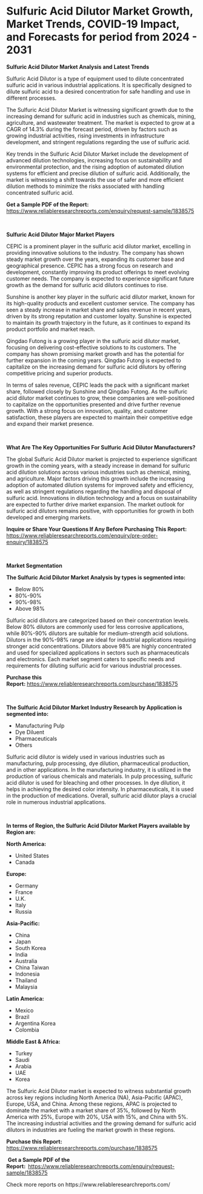 <p><h1>Sulfuric Acid Dilutor Market Growth, Market Trends, COVID-19 Impact, and Forecasts for period from 2024 - 2031</h1></p><p><strong>Sulfuric Acid Dilutor Market Analysis and Latest Trends</strong></p>
<p><p>Sulfuric Acid Dilutor is a type of equipment used to dilute concentrated sulfuric acid in various industrial applications. It is specifically designed to dilute sulfuric acid to a desired concentration for safe handling and use in different processes.</p><p>The Sulfuric Acid Dilutor Market is witnessing significant growth due to the increasing demand for sulfuric acid in industries such as chemicals, mining, agriculture, and wastewater treatment. The market is expected to grow at a CAGR of 14.3% during the forecast period, driven by factors such as growing industrial activities, rising investments in infrastructure development, and stringent regulations regarding the use of sulfuric acid.</p><p>Key trends in the Sulfuric Acid Dilutor Market include the development of advanced dilution technologies, increasing focus on sustainability and environmental protection, and the rising adoption of automated dilution systems for efficient and precise dilution of sulfuric acid. Additionally, the market is witnessing a shift towards the use of safer and more efficient dilution methods to minimize the risks associated with handling concentrated sulfuric acid.</p></p>
<p><strong>Get a Sample PDF of the Report:&nbsp;</strong> <a href="https://www.reliableresearchreports.com/enquiry/request-sample/1838575">https://www.reliableresearchreports.com/enquiry/request-sample/1838575</a></p>
<p>&nbsp;</p>
<p><strong>Sulfuric Acid Dilutor Major Market Players</strong></p>
<p><p>CEPIC is a prominent player in the sulfuric acid dilutor market, excelling in providing innovative solutions to the industry. The company has shown steady market growth over the years, expanding its customer base and geographical presence. CEPIC has a strong focus on research and development, constantly improving its product offerings to meet evolving customer needs. The company is expected to experience significant future growth as the demand for sulfuric acid dilutors continues to rise.</p><p>Sunshine is another key player in the sulfuric acid dilutor market, known for its high-quality products and excellent customer service. The company has seen a steady increase in market share and sales revenue in recent years, driven by its strong reputation and customer loyalty. Sunshine is expected to maintain its growth trajectory in the future, as it continues to expand its product portfolio and market reach.</p><p>Qingdao Futong is a growing player in the sulfuric acid dilutor market, focusing on delivering cost-effective solutions to its customers. The company has shown promising market growth and has the potential for further expansion in the coming years. Qingdao Futong is expected to capitalize on the increasing demand for sulfuric acid dilutors by offering competitive pricing and superior products.</p><p>In terms of sales revenue, CEPIC leads the pack with a significant market share, followed closely by Sunshine and Qingdao Futong. As the sulfuric acid dilutor market continues to grow, these companies are well-positioned to capitalize on the opportunities presented and drive further revenue growth. With a strong focus on innovation, quality, and customer satisfaction, these players are expected to maintain their competitive edge and expand their market presence.</p></p>
<p>&nbsp;</p>
<p><strong>What Are The Key Opportunities For Sulfuric Acid Dilutor Manufacturers?</strong></p>
<p><p>The global Sulfuric Acid Dilutor market is projected to experience significant growth in the coming years, with a steady increase in demand for sulfuric acid dilution solutions across various industries such as chemical, mining, and agriculture. Major factors driving this growth include the increasing adoption of automated dilution systems for improved safety and efficiency, as well as stringent regulations regarding the handling and disposal of sulfuric acid. Innovations in dilution technology and a focus on sustainability are expected to further drive market expansion. The market outlook for sulfuric acid dilutors remains positive, with opportunities for growth in both developed and emerging markets.</p></p>
<p><strong>Inquire or Share Your Questions If Any Before Purchasing This Report:</strong> <a href="https://www.reliableresearchreports.com/enquiry/pre-order-enquiry/1838575">https://www.reliableresearchreports.com/enquiry/pre-order-enquiry/1838575</a></p>
<p>&nbsp;</p>
<p><strong>Market Segmentation</strong></p>
<p><strong>The Sulfuric Acid Dilutor Market Analysis by types is segmented into:</strong></p>
<p><ul><li>Below 80%</li><li>80%-90%</li><li>90%-98%</li><li>Above 98%</li></ul></p>
<p><p>Sulfuric acid dilutors are categorized based on their concentration levels. Below 80% dilutors are commonly used for less corrosive applications, while 80%-90% dilutors are suitable for medium-strength acid solutions. Dilutors in the 90%-98% range are ideal for industrial applications requiring stronger acid concentrations. Dilutors above 98% are highly concentrated and used for specialized applications in sectors such as pharmaceuticals and electronics. Each market segment caters to specific needs and requirements for diluting sulfuric acid for various industrial processes.</p></p>
<p><strong>Purchase this Report:&nbsp;</strong><a href="https://www.reliableresearchreports.com/purchase/1838575">https://www.reliableresearchreports.com/purchase/1838575</a></p>
<p>&nbsp;</p>
<p><strong>The Sulfuric Acid Dilutor Market Industry Research by Application is segmented into:</strong></p>
<p><ul><li>Manufacturing Pulp</li><li>Dye Diluent</li><li>Pharmaceuticals</li><li>Others</li></ul></p>
<p><p>Sulfuric acid dilutor is widely used in various industries such as manufacturing, pulp processing, dye dilution, pharmaceutical production, and in other applications. In the manufacturing industry, it is utilized in the production of various chemicals and materials. In pulp processing, sulfuric acid dilutor is used for bleaching and other processes. In dye dilution, it helps in achieving the desired color intensity. In pharmaceuticals, it is used in the production of medications. Overall, sulfuric acid dilutor plays a crucial role in numerous industrial applications.</p></p>
<p>&nbsp;</p>
<p><strong>In terms of Region, the Sulfuric Acid Dilutor Market Players available by Region are:</strong></p>
<p>
    <p> <strong> North America: </strong>
        <ul>
            <li>United States</li>
            <li>Canada</li>
        </ul>
        </p> 
    <p> <strong> Europe: </strong>
        <ul>
            <li>Germany</li>
            <li>France</li>
            <li>U.K.</li>
            <li>Italy</li>
            <li>Russia</li>
        </ul>
        </p> 
    <p> <strong> Asia-Pacific: </strong>
        <ul>
            <li>China</li>
            <li>Japan</li>
            <li>South Korea</li>
            <li>India</li>
            <li>Australia</li>
            <li>China Taiwan</li>
            <li>Indonesia</li>
            <li>Thailand</li>
            <li>Malaysia</li>
        </ul>
        </p> 
    <p> <strong> Latin America: </strong>
        <ul>
            <li>Mexico</li>
            <li>Brazil</li>
            <li>Argentina Korea</li>
            <li>Colombia</li>
        </ul>
        </p> 
    <p> <strong> Middle East & Africa: </strong>
        <ul>
            <li>Turkey</li>
            <li>Saudi</li>
            <li>Arabia</li>
            <li>UAE</li>
            <li>Korea</li>
        </ul>
    </p>
    </p>
<p><p>The Sulfuric Acid Dilutor market is expected to witness substantial growth across key regions including North America (NA), Asia-Pacific (APAC), Europe, USA, and China. Among these regions, APAC is projected to dominate the market with a market share of 35%, followed by North America with 25%, Europe with 20%, USA with 15%, and China with 5%. The increasing industrial activities and the growing demand for sulfuric acid dilutors in industries are fueling the market growth in these regions.</p></p>
<p><strong>Purchase this Report: </strong><a href="https://www.reliableresearchreports.com/purchase/1838575">https://www.reliableresearchreports.com/purchase/1838575</a></p>
<p>&nbsp;<strong>Get a Sample PDF of the Report:&nbsp;&nbsp;</strong><a href="https://www.reliableresearchreports.com/enquiry/request-sample/1838575">https://www.reliableresearchreports.com/enquiry/request-sample/1838575</a></p>
<p><strong></strong></p>
<p>Check more reports on https://www.reliableresearchreports.com/</p>